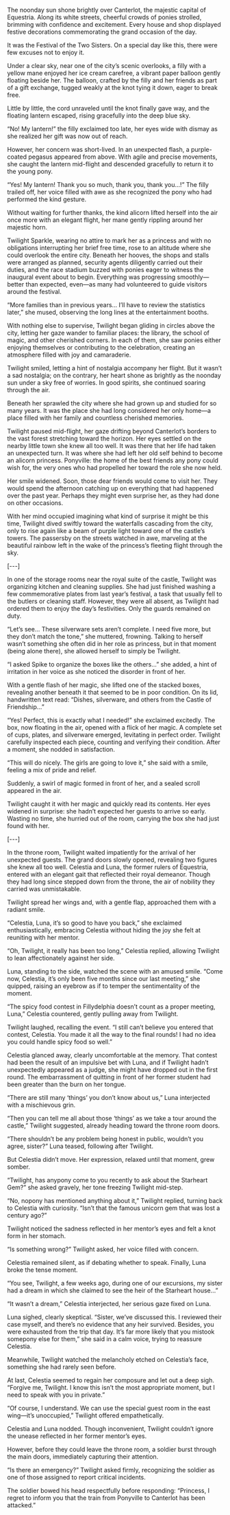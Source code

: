 The noonday sun shone brightly over Canterlot, the majestic capital of Equestria. Along its white streets, cheerful crowds of ponies strolled, brimming with confidence and excitement. Every house and shop displayed festive decorations commemorating the grand occasion of the day.

It was the Festival of the Two Sisters. On a special day like this, there were few excuses not to enjoy it.

Under a clear sky, near one of the city’s scenic overlooks, a filly with a yellow mane enjoyed her ice cream carefree, a vibrant paper balloon gently floating beside her. The balloon, crafted by the filly and her friends as part of a gift exchange, tugged weakly at the knot tying it down, eager to break free.  

Little by little, the cord unraveled until the knot finally gave way, and the floating lantern escaped, rising gracefully into the deep blue sky.  

“No! My lantern!” the filly exclaimed too late, her eyes wide with dismay as she realized her gift was now out of reach.  

However, her concern was short-lived. In an unexpected flash, a purple-coated pegasus appeared from above. With agile and precise movements, she caught the lantern mid-flight and descended gracefully to return it to the young pony.  

“Yes! My lantern! Thank you so much, thank you, thank you…!” The filly trailed off, her voice filled with awe as she recognized the pony who had performed the kind gesture.  

Without waiting for further thanks, the kind alicorn lifted herself into the air once more with an elegant flight, her mane gently rippling around her majestic horn.  

Twilight Sparkle, wearing no attire to mark her as a princess and with no obligations interrupting her brief free time, rose to an altitude where she could overlook the entire city. Beneath her hooves, the shops and stalls were arranged as planned, security agents diligently carried out their duties, and the race stadium buzzed with ponies eager to witness the inaugural event about to begin. Everything was progressing smoothly—better than expected, even—as many had volunteered to guide visitors around the festival.  

“More families than in previous years… I’ll have to review the statistics later,” she mused, observing the long lines at the entertainment booths.  

With nothing else to supervise, Twilight began gliding in circles above the city, letting her gaze wander to familiar places: the library, the school of magic, and other cherished corners. In each of them, she saw ponies either enjoying themselves or contributing to the celebration, creating an atmosphere filled with joy and camaraderie.  

Twilight smiled, letting a hint of nostalgia accompany her flight. But it wasn’t a sad nostalgia; on the contrary, her heart shone as brightly as the noonday sun under a sky free of worries. In good spirits, she continued soaring through the air.  

Beneath her sprawled the city where she had grown up and studied for so many years. It was the place she had long considered her only home—a place filled with her family and countless cherished memories.  

Twilight paused mid-flight, her gaze drifting beyond Canterlot’s borders to the vast forest stretching toward the horizon. Her eyes settled on the nearby little town she knew all too well. It was there that her life had taken an unexpected turn. It was where she had left her old self behind to become an alicorn princess. Ponyville: the home of the best friends any pony could wish for, the very ones who had propelled her toward the role she now held.  

Her smile widened. Soon, those dear friends would come to visit her. They would spend the afternoon catching up on everything that had happened over the past year. Perhaps they might even surprise her, as they had done on other occasions.  

With her mind occupied imagining what kind of surprise it might be this time, Twilight dived swiftly toward the waterfalls cascading from the city, only to rise again like a beam of purple light toward one of the castle’s towers. The passersby on the streets watched in awe, marveling at the beautiful rainbow left in the wake of the princess’s fleeting flight through the sky.  

[---]

In one of the storage rooms near the royal suite of the castle, Twilight was organizing kitchen and cleaning supplies. She had just finished washing a few commemorative plates from last year’s festival, a task that usually fell to the butlers or cleaning staff. However, they were all absent, as Twilight had ordered them to enjoy the day’s festivities. Only the guards remained on duty.

“Let’s see... These silverware sets aren’t complete. I need five more, but they don’t match the tone,” she muttered, frowning. Talking to herself wasn’t something she often did in her role as princess, but in that moment (being alone there), she allowed herself to simply be Twilight.

“I asked Spike to organize the boxes like the others...” she added, a hint of irritation in her voice as she noticed the disorder in front of her.

With a gentle flash of her magic, she lifted one of the stacked boxes, revealing another beneath it that seemed to be in poor condition. On its lid, handwritten text read: “Dishes, silverware, and others from the Castle of Friendship...”

“Yes! Perfect, this is exactly what I needed!” she exclaimed excitedly. The box, now floating in the air, opened with a flick of her magic. A complete set of cups, plates, and silverware emerged, levitating in perfect order. Twilight carefully inspected each piece, counting and verifying their condition. After a moment, she nodded in satisfaction.

“This will do nicely. The girls are going to love it,” she said with a smile, feeling a mix of pride and relief.

Suddenly, a swirl of magic formed in front of her, and a sealed scroll appeared in the air.

Twilight caught it with her magic and quickly read its contents. Her eyes widened in surprise: she hadn’t expected her guests to arrive so early. Wasting no time, she hurried out of the room, carrying the box she had just found with her.

[---]

In the throne room, Twilight waited impatiently for the arrival of her unexpected guests. The grand doors slowly opened, revealing two figures she knew all too well. Celestia and Luna, the former rulers of Equestria, entered with an elegant gait that reflected their royal demeanor. Though they had long since stepped down from the throne, the air of nobility they carried was unmistakable.

Twilight spread her wings and, with a gentle flap, approached them with a radiant smile.

“Celestia, Luna, it’s so good to have you back,” she exclaimed enthusiastically, embracing Celestia without hiding the joy she felt at reuniting with her mentor.

“Oh, Twilight, it really has been too long,” Celestia replied, allowing Twilight to lean affectionately against her side.

Luna, standing to the side, watched the scene with an amused smile. “Come now, Celestia, it’s only been five months since our last meeting,” she quipped, raising an eyebrow as if to temper the sentimentality of the moment.

“The spicy food contest in Fillydelphia doesn’t count as a proper meeting, Luna,” Celestia countered, gently pulling away from Twilight.

Twilight laughed, recalling the event. “I still can’t believe you entered that contest, Celestia. You made it all the way to the final rounds! I had no idea you could handle spicy food so well.”

Celestia glanced away, clearly uncomfortable at the memory. That contest had been the result of an impulsive bet with Luna, and if Twilight hadn’t unexpectedly appeared as a judge, she might have dropped out in the first round. The embarrassment of quitting in front of her former student had been greater than the burn on her tongue.

“There are still many ‘things’ you don’t know about us,” Luna interjected with a mischievous grin.

“Then you can tell me all about those ‘things’ as we take a tour around the castle,” Twilight suggested, already heading toward the throne room doors.

“There shouldn’t be any problem being honest in public, wouldn’t you agree, sister?” Luna teased, following after Twilight.

But Celestia didn’t move. Her expression, relaxed until that moment, grew somber.

“Twilight, has anypony come to you recently to ask about the Starheart Gem?” she asked gravely, her tone freezing Twilight mid-step.

“No, nopony has mentioned anything about it,” Twilight replied, turning back to Celestia with curiosity. “Isn’t that the famous unicorn gem that was lost a century ago?”

Twilight noticed the sadness reflected in her mentor’s eyes and felt a knot form in her stomach.

“Is something wrong?” Twilight asked, her voice filled with concern.

Celestia remained silent, as if debating whether to speak. Finally, Luna broke the tense moment.

“You see, Twilight, a few weeks ago, during one of our excursions, my sister had a dream in which she claimed to see the heir of the Starheart house...”

“It wasn’t a dream,” Celestia interjected, her serious gaze fixed on Luna.

Luna sighed, clearly skeptical. “Sister, we’ve discussed this. I reviewed their case myself, and there’s no evidence that any heir survived. Besides, you were exhausted from the trip that day. It’s far more likely that you mistook somepony else for them,” she said in a calm voice, trying to reassure Celestia.

Meanwhile, Twilight watched the melancholy etched on Celestia’s face, something she had rarely seen before.

At last, Celestia seemed to regain her composure and let out a deep sigh. “Forgive me, Twilight. I know this isn’t the most appropriate moment, but I need to speak with you in private.”

“Of course, I understand. We can use the special guest room in the east wing—it’s unoccupied,” Twilight offered empathetically.

Celestia and Luna nodded. Though inconvenient, Twilight couldn’t ignore the unease reflected in her former mentor’s eyes.

However, before they could leave the throne room, a soldier burst through the main doors, immediately capturing their attention.

“Is there an emergency?” Twilight asked firmly, recognizing the soldier as one of those assigned to report critical incidents.

The soldier bowed his head respectfully before responding: “Princess, I regret to inform you that the train from Ponyville to Canterlot has been attacked.”